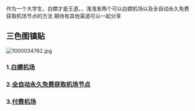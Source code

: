 作为一个大学生，白嫖才是王道，，浅浅发两个可以白嫖机场以及全自动永久免费获取机场节点的方法
期待有其他渠道可以一起分享
## 三色图镇贴
![1000034762.jpg](https://s2.loli.net/2024/08/23/QoMXvSdPjp26n1T.jpg)

###  1.[白嫖机场](/其他/科学上网/可以白嫖的.md)

### 2.[全自动永久免费获取机场节点](/其他/科学上网/全自动永久免费获取机场节点.md)

### 3.[付费机场](/其他/科学上网/付费机场.md)
